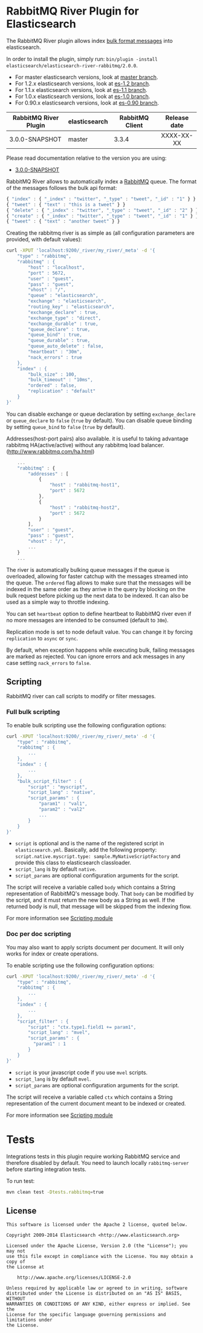 RabbitMQ River Plugin for Elasticsearch
==================================

The RabbitMQ River plugin allows index [bulk format messages](http://www.elasticsearch.org/guide/reference/api/bulk/) into elasticsearch.

In order to install the plugin, simply run: `bin/plugin -install elasticsearch/elasticsearch-river-rabbitmq/2.0.0`.

* For master elasticsearch versions, look at [master branch](https://github.com/elasticsearch/elasticsearch-river-rabbitmq/tree/master).
* For 1.2.x elasticsearch versions, look at [es-1.2 branch](https://github.com/elasticsearch/elasticsearch-river-rabbitmq/tree/es-1.2).
* For 1.1.x elasticsearch versions, look at [es-1.1 branch](https://github.com/elasticsearch/elasticsearch-river-rabbitmq/tree/es-1.1).
* For 1.0.x elasticsearch versions, look at [es-1.0 branch](https://github.com/elasticsearch/elasticsearch-river-rabbitmq/tree/es-1.0).
* For 0.90.x elasticsearch versions, look at [es-0.90 branch](https://github.com/elasticsearch/elasticsearch-river-rabbitmq/tree/es-0.90).


|    RabbitMQ River Plugin   |    elasticsearch    | RabbitMQ Client | Release date |
|----------------------------|---------------------|-----------------|:------------:|
| 3.0.0-SNAPSHOT             | master              |    3.3.4        |  XXXX-XX-XX  |

Please read documentation relative to the version you are using:

* [3.0.0-SNAPSHOT](https://github.com/elasticsearch/elasticsearch-river-rabbitmq/blob/master/README.md)

RabbitMQ River allows to automatically index a [RabbitMQ](http://www.rabbitmq.com/) queue. The format of the messages follows the bulk api format:

```javascript
{ "index" : { "_index" : "twitter", "_type" : "tweet", "_id" : "1" } }
{ "tweet" : { "text" : "this is a tweet" } }
{ "delete" : { "_index" : "twitter", "_type" : "tweet", "_id" : "2" } }
{ "create" : { "_index" : "twitter", "_type" : "tweet", "_id" : "1" } }
{ "tweet" : { "text" : "another tweet" } }
```

Creating the rabbitmq river is as simple as (all configuration parameters are provided, with default values):

```sh
curl -XPUT 'localhost:9200/_river/my_river/_meta' -d '{
    "type" : "rabbitmq",
    "rabbitmq" : {
        "host" : "localhost",
        "port" : 5672,
        "user" : "guest",
        "pass" : "guest",
        "vhost" : "/",
        "queue" : "elasticsearch",
        "exchange" : "elasticsearch",
        "routing_key" : "elasticsearch",
        "exchange_declare" : true,
        "exchange_type" : "direct",
        "exchange_durable" : true,
        "queue_declare" : true,
        "queue_bind" : true,
        "queue_durable" : true,
        "queue_auto_delete" : false,
        "heartbeat" : "30m",
        "nack_errors" : true
    },
    "index" : {
        "bulk_size" : 100,
        "bulk_timeout" : "10ms",
        "ordered" : false,
        "replication" : "default"
    }
}'
```

You can disable exchange or queue declaration by setting `exchange_declare` or `queue_declare` to `false`
(`true` by default).
You can disable queue binding by setting `queue_bind` to `false` (`true` by default).

Addresses(host-port pairs) also available. it is useful to taking advantage rabbitmq HA(active/active) without any rabbitmq load balancer.
(http://www.rabbitmq.com/ha.html)

```javascript
    ...
    "rabbitmq" : {
        "addresses" : [
            {
                "host" : "rabbitmq-host1",
                "port" : 5672
            },
            {
                "host" : "rabbitmq-host2",
                "port" : 5672
            }
        ],
        "user" : "guest",
        "pass" : "guest",
        "vhost" : "/",
        ...
    }
    ...
```

The river is automatically bulking queue messages if the queue is overloaded, allowing for faster catchup with the
messages streamed into the queue. The `ordered` flag allows to make sure that the messages will be indexed in the
same order as they arrive in the query by blocking on the bulk request before picking up the next data to be indexed.
It can also be used as a simple way to throttle indexing.

You can set `heartbeat` option to define heartbeat to RabbitMQ river even if no more messages are intended to be consumed
(default to `30m`).

Replication mode is set to node default value. You can change it by forcing `replication` to `async` or `sync`.

By default, when exception happens while executing bulk, failing messages are marked as rejected.
You can ignore errors and ack messages in any case setting `nack_errors` to `false`.

Scripting
---------

RabbitMQ river can call scripts to modify or filter messages.

### Full bulk scripting

To enable bulk scripting use the following configuration options:

```sh
curl -XPUT 'localhost:9200/_river/my_river/_meta' -d '{
    "type" : "rabbitmq",
    "rabbitmq" : {
        ...
    },
    "index" : {
        ...
    },
    "bulk_script_filter" : {
        "script" : "myscript",
        "script_lang" : "native",
        "script_params" : {
            "param1" : "val1",
            "param2" : "val2"
            ...
        }
    }
}'
```

* `script` is optional and is the name of the registered script in `elasticsearch.yml`. Basically, add the following
property: `script.native.myscript.type: sample.MyNativeScriptFactory` and provide this class to elasticsearch
classloader.
* `script_lang` is by default `native`.
* `script_params` are optional configuration arguments for the script.

The script will receive a variable called `body` which contains a String representation of RabbitMQ's message body.
That `body` can be modified by the script, and it must return the new body as a String as well.
If the returned body is null, that message will be skipped from the indexing flow.

For more information see [Scripting module](http://www.elasticsearch.org/guide/reference/modules/scripting/)

### Doc per doc scripting

You may also want to apply scripts document per document. It will only works for index or create operations.

To enable scripting use the following configuration options:

```sh
curl -XPUT 'localhost:9200/_river/my_river/_meta' -d '{
    "type" : "rabbitmq",
    "rabbitmq" : {
        ...
    },
    "index" : {
        ...
    },
    "script_filter" : {
        "script" : "ctx.type1.field1 += param1",
        "script_lang" : "mvel",
        "script_params" : {
          "param1" : 1
        }
    }
}'
```

* `script` is your javascript code if you use `mvel` scripts.
* `script_lang` is by default `mvel`.
* `script_params` are optional configuration arguments for the script.

The script will receive a variable called `ctx` which contains a String representation of the current document
meant to be indexed or created.

For more information see [Scripting module](http://www.elasticsearch.org/guide/reference/modules/scripting/)

Tests
=====

Integrations tests in this plugin require working RabbitMQ service and therefore disabled by default. 
You need to launch locally `rabbitmq-server` before starting integration tests.

To run test:

```sh
mvn clean test -Dtests.rabbitmq=true 
```


License
-------

    This software is licensed under the Apache 2 license, quoted below.

    Copyright 2009-2014 Elasticsearch <http://www.elasticsearch.org>

    Licensed under the Apache License, Version 2.0 (the "License"); you may not
    use this file except in compliance with the License. You may obtain a copy of
    the License at

        http://www.apache.org/licenses/LICENSE-2.0

    Unless required by applicable law or agreed to in writing, software
    distributed under the License is distributed on an "AS IS" BASIS, WITHOUT
    WARRANTIES OR CONDITIONS OF ANY KIND, either express or implied. See the
    License for the specific language governing permissions and limitations under
    the License.
